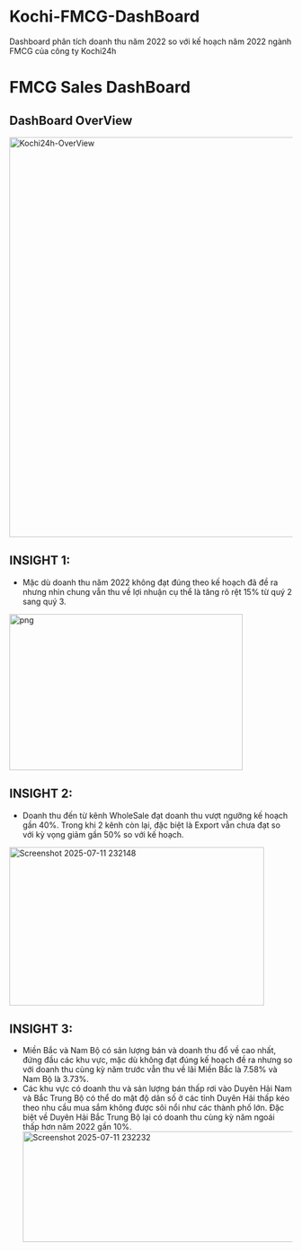 # Kochi-FMCG-DashBoard
Dashboard phân tích doanh thu năm 2022 so với kế hoạch năm 2022 ngành FMCG của công ty Kochi24h

# FMCG Sales DashBoard
## DashBoard OverView
<img width="1269" height="712" alt="Kochi24h-OverView" src="https://github.com/user-attachments/assets/faa5c4a1-0e50-456e-9dcb-81736b11bfb2" />

## INSIGHT 1:
- Mặc dù doanh thu năm 2022 không đạt đúng theo kế hoạch đã đề ra nhưng nhìn chung vẫn thu về lợi nhuận cụ thể là tăng rõ rệt 15% từ quý 2 sang quý 3.
<img width="415" height="278" alt="png" src="https://github.com/user-attachments/assets/058d2ae1-bfed-4454-88d9-72f47a36005b" />



## INSIGHT 2:
- Doanh thu đến từ kênh WholeSale đạt doanh thu vượt ngưỡng kế hoạch gần 40%. Trong khi 2 kênh còn lại, đặc biệt là Export vẫn chưa đạt so với kỳ vọng giảm gần 50% so với kế hoạch.
<img width="453" height="282" alt="Screenshot 2025-07-11 232148" src="https://github.com/user-attachments/assets/c36181c4-34a6-4a28-bb44-15aea7c17120" />



## INSIGHT 3:
- Miền Bắc và Nam Bộ có sản lượng bán và doanh thu đổ về cao nhất, đứng đầu các khu vực, mặc dù không đạt đúng kế hoạch đề ra nhưng so với doanh thu cùng kỳ năm trước vẫn thu về lãi Miền Bắc là 7.58% và Nam Bộ là 3.73%.
- Các khu vực có doanh thu và sản lượng bán thấp rơi vào Duyên Hải Nam và Bắc Trung Bộ có thể do mật độ dân số ở các tỉnh Duyên Hải thấp kéo theo nhu cầu mua sắm không được sôi nổi như các thành phố lớn. Đặc biệt về Duyên Hải Bắc Trung Bộ lại có doanh thu cùng kỳ năm ngoái thấp hơn năm 2022 gần 10%.
  <img width="1138" height="197" alt="Screenshot 2025-07-11 232232" src="https://github.com/user-attachments/assets/332aec30-8945-4612-bb80-b2d2461c1c6f" />



